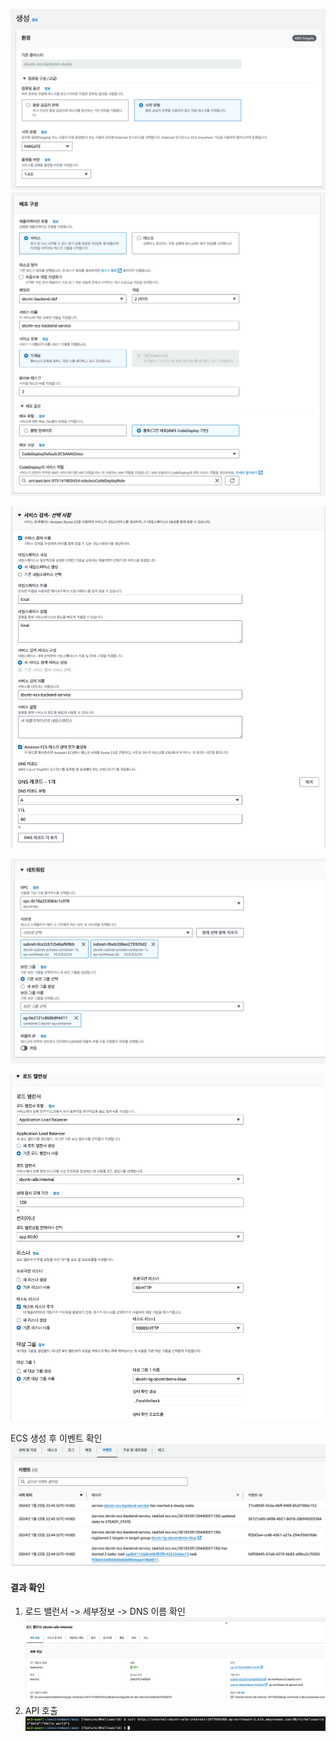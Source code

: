 

![](Users/navill/Documents/Obsidian%20Vault/Pasted%20image%2020240123224104.png)
![](Users/navill/Documents/Obsidian%20Vault/Pasted%20image%2020240123224121.png)

![](Users/navill/Documents/Obsidian%20Vault/Pasted%20image%2020240123224653.png)

![](Users/navill/Documents/Obsidian%20Vault/Pasted%20image%2020240123224704.png)

![](Users/navill/Documents/Obsidian%20Vault/Pasted%20image%2020240123224723.png)

ECS 생성 후 이벤트 확인
![](Users/navill/Documents/Obsidian%20Vault/Pasted%20image%2020240123224914.png)


#### 결과 확인
1. 로드 밸런서 -> 세부정보 -> DNS 이름 확인
![](Users/navill/Documents/Obsidian%20Vault/Pasted%20image%2020240123225518.png)
2. API 호출
	![](Users/navill/Documents/Obsidian%20Vault/Pasted%20image%2020240123225616.png)
	








